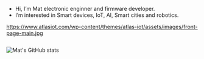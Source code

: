 - Hi, I’m Mat electronic enginner and firmware developer.
- I’m interested in Smart devices, IoT, AI, Smart cities and robotics.

https://www.atlasiot.com/wp-content/themes/atlas-iot/assets/images/front-page-main.jpg

<img src="https://komarev.com/ghpvc/?username=hmcosentini&style=flat-square&color=blue" alt=""/>


![Mat's GitHub stats](https://github-readme-stats.vercel.app/api?username=hmcosentini&count_private=true)
<!---
hmcosentini/hmcosentini is a ✨ special ✨ repository because its `README.md` (this file) appears on your GitHub profile.
You can click the Preview link to take a look at your changes.
--->
